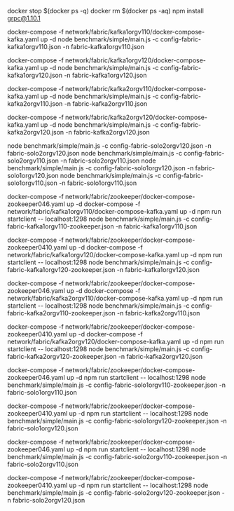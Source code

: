 docker stop $(docker ps -q)
docker rm $(docker ps -aq)
npm install grpc@1.10.1

docker-compose -f network/fabric/kafka1orgv110/docker-compose-kafka.yaml up -d
node benchmark/simple/main.js -c config-fabric-kafka1orgv110.json -n fabric-kafka1orgv110.json

docker-compose -f network/fabric/kafka1orgv120/docker-compose-kafka.yaml up -d
node benchmark/simple/main.js -c config-fabric-kafka1orgv120.json -n fabric-kafka1orgv120.json

docker-compose -f network/fabric/kafka2orgv110/docker-compose-kafka.yaml up -d
node benchmark/simple/main.js -c config-fabric-kafka2orgv110.json -n fabric-kafka2orgv110.json

docker-compose -f network/fabric/kafka2orgv120/docker-compose-kafka.yaml up -d
node benchmark/simple/main.js -c config-fabric-kafka2orgv120.json -n fabric-kafka2orgv120.json

node benchmark/simple/main.js -c config-fabric-solo2orgv120.json -n fabric-solo2orgv120.json
node benchmark/simple/main.js -c config-fabric-solo2orgv110.json -n fabric-solo2orgv110.json
node benchmark/simple/main.js -c config-fabric-solo1orgv120.json -n fabric-solo1orgv120.json
node benchmark/simple/main.js -c config-fabric-solo1orgv110.json -n fabric-solo1orgv110.json

docker-compose -f network/fabric/zookeeper/docker-compose-zookeeper046.yaml up -d
docker-compose -f network/fabric/kafka1orgv110/docker-compose-kafka.yaml up -d
npm run startclient -- localhost:1298
node benchmark/simple/main.js -c config-fabric-kafka1orgv110-zookeeper.json -n fabric-kafka1orgv110.json

docker-compose -f network/fabric/zookeeper/docker-compose-zookeeper0410.yaml up -d
docker-compose -f network/fabric/kafka1orgv120/docker-compose-kafka.yaml up -d
npm run startclient -- localhost:1298
node benchmark/simple/main.js -c config-fabric-kafka1orgv120-zookeeper.json -n fabric-kafka1orgv120.json

docker-compose -f network/fabric/zookeeper/docker-compose-zookeeper046.yaml up -d
docker-compose -f network/fabric/kafka2orgv110/docker-compose-kafka.yaml up -d
npm run startclient -- localhost:1298
node benchmark/simple/main.js -c config-fabric-kafka2orgv110-zookeeper.json -n fabric-kafka2orgv110.json

docker-compose -f network/fabric/zookeeper/docker-compose-zookeeper0410.yaml up -d
docker-compose -f network/fabric/kafka2orgv120/docker-compose-kafka.yaml up -d
npm run startclient -- localhost:1298
node benchmark/simple/main.js -c config-fabric-kafka2orgv120-zookeeper.json -n fabric-kafka2orgv120.json


docker-compose -f network/fabric/zookeeper/docker-compose-zookeeper046.yaml up -d
npm run startclient -- localhost:1298
node benchmark/simple/main.js -c config-fabric-solo1orgv110-zookeeper.json -n fabric-solo1orgv110.json

docker-compose -f network/fabric/zookeeper/docker-compose-zookeeper0410.yaml up -d
npm run startclient -- localhost:1298
node benchmark/simple/main.js -c config-fabric-solo1orgv120-zookeeper.json -n fabric-solo1orgv120.json

docker-compose -f network/fabric/zookeeper/docker-compose-zookeeper046.yaml up -d
npm run startclient -- localhost:1298
node benchmark/simple/main.js -c config-fabric-solo2orgv110-zookeeper.json -n fabric-solo2orgv110.json

docker-compose -f network/fabric/zookeeper/docker-compose-zookeeper0410.yaml up -d
npm run startclient -- localhost:1298
node benchmark/simple/main.js -c config-fabric-solo2orgv120-zookeeper.json -n fabric-solo2orgv120.json
